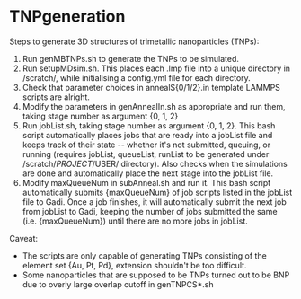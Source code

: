 # TNPgeneration
Steps to generate 3D structures of trimetallic nanoparticles (TNPs): 
1. Run genMBTNPs.sh to generate the TNPs to be simulated.
3. Run setupMDsim.sh. This places each .lmp file into a unique directory in /scratch/, while initialising a config.yml file for each directory.
4. Check that parameter choices in annealS{0/1/2}.in template LAMMPS scripts are alright.
5. Modify the parameters in genAnnealIn.sh as appropriate and run them, taking stage number as argument {0, 1, 2}
6. Run jobList.sh, taking stage number as argument {0, 1, 2}. This bash script automatically places jobs that are ready into a jobList file and keeps track of their state -- whether it's not submitted, queuing, or running (requires jobList, queueList, runList to be generated under /scratch/$PROJECT/$USER/ directory). Also checks when the simulations are done and automatically place the next stage into the jobList file.
7. Modify maxQueueNum in subAnneal.sh and run it. This bash script automatically submits {maxQueueNum} of job scripts listed in the jobList file to Gadi. Once a job finishes, it will automatically submit the next job from jobList to Gadi, keeping the number of jobs submitted the same (i.e. {maxQueueNum}) until there are no more jobs in jobList.

Caveat:
- The scripts are only capable of generating TNPs consisting of the element set {Au, Pt, Pd}, extension shouldn't be too difficult.
- Some nanoparticles that are supposed to be TNPs turned out to be BNP due to overly large overlap cutoff in genTNPCS*.sh
